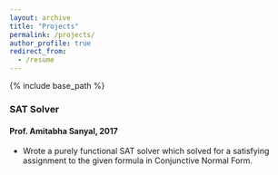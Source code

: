 ```yaml
---
layout: archive
title: "Projects"
permalink: /projects/
author_profile: true
redirect_from:
  - /resume
---
```


{% include base_path %}

### SAT Solver
#### Prof. Amitabha Sanyal, 2017
- Wrote a purely functional SAT solver which solved for a satisfying assignment to the given formula in Conjunctive Normal Form.
  
